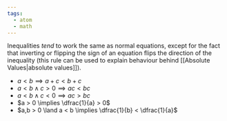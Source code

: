 ```yaml
---
tags:
  - atom
  - math
---
```

Inequalities *tend* to work the same as normal equations, except for the fact that inverting or flipping the sign of an equation flips the direction of the inequality (this rule can be used to explain behaviour behind [[Absolute Values|absolute values]]).
- $a<b \implies a+c<b+c$
- $a<b \land c > 0 \implies ac<bc$
- $a<b \land c < 0 \implies ac>bc$
- $a > 0 \implies \dfrac{1}{a} > 0$
- $a,b > 0 \land a < b \implies \dfrac{1}{b} < \dfrac{1}{a}$